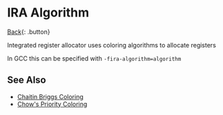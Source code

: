 # IRA Algorithm

[Back](./c-compiler.md){: .button}

Integrated register allocator uses coloring algorithms to allocate registers

In GCC this can be specified with `-fira-algorithm=algorithm`

## See Also

- [Chaitin Briggs Coloring](../../algo/chaitin-briggs-coloring.md)
- [Chow's Priority Coloring](../../algo/chow-coloring.md)
